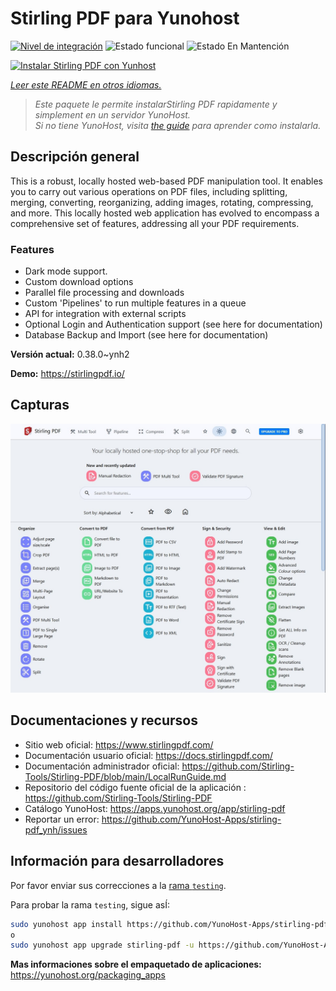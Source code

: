 <!--
Este archivo README esta generado automaticamente<https://github.com/YunoHost/apps/tree/master/tools/readme_generator>
No se debe editar a mano.
-->

# Stirling PDF para Yunohost

[![Nivel de integración](https://apps.yunohost.org/badge/integration/stirling-pdf)](https://ci-apps.yunohost.org/ci/apps/stirling-pdf/)
![Estado funcional](https://apps.yunohost.org/badge/state/stirling-pdf)
![Estado En Mantención](https://apps.yunohost.org/badge/maintained/stirling-pdf)

[![Instalar Stirling PDF con Yunhost](https://install-app.yunohost.org/install-with-yunohost.svg)](https://install-app.yunohost.org/?app=stirling-pdf)

*[Leer este README en otros idiomas.](./ALL_README.md)*

> *Este paquete le permite instalarStirling PDF rapidamente y simplement en un servidor YunoHost.*  
> *Si no tiene YunoHost, visita [the guide](https://yunohost.org/install) para aprender como instalarla.*

## Descripción general

This is a robust, locally hosted web-based PDF manipulation tool. It enables you to carry out various operations on PDF files, including splitting, merging, converting, reorganizing, adding images, rotating, compressing, and more. This locally hosted web application has evolved to encompass a comprehensive set of features, addressing all your PDF requirements.

### Features

- Dark mode support.
- Custom download options
- Parallel file processing and downloads
- Custom 'Pipelines' to run multiple features in a queue
- API for integration with external scripts
- Optional Login and Authentication support (see here for documentation)
- Database Backup and Import (see here for documentation)


**Versión actual:** 0.38.0~ynh2

**Demo:** <https://stirlingpdf.io/>

## Capturas

![Captura de Stirling PDF](./doc/screenshots/screenshot.jpg)

## Documentaciones y recursos

- Sitio web oficial: <https://www.stirlingpdf.com/>
- Documentación usuario oficial: <https://docs.stirlingpdf.com/>
- Documentación administrador oficial: <https://github.com/Stirling-Tools/Stirling-PDF/blob/main/LocalRunGuide.md>
- Repositorio del código fuente oficial de la aplicación : <https://github.com/Stirling-Tools/Stirling-PDF>
- Catálogo YunoHost: <https://apps.yunohost.org/app/stirling-pdf>
- Reportar un error: <https://github.com/YunoHost-Apps/stirling-pdf_ynh/issues>

## Información para desarrolladores

Por favor enviar sus correcciones a la [rama `testing`](https://github.com/YunoHost-Apps/stirling-pdf_ynh/tree/testing).

Para probar la rama `testing`, sigue asÍ:

```bash
sudo yunohost app install https://github.com/YunoHost-Apps/stirling-pdf_ynh/tree/testing --debug
o
sudo yunohost app upgrade stirling-pdf -u https://github.com/YunoHost-Apps/stirling-pdf_ynh/tree/testing --debug
```

**Mas informaciones sobre el empaquetado de aplicaciones:** <https://yunohost.org/packaging_apps>

